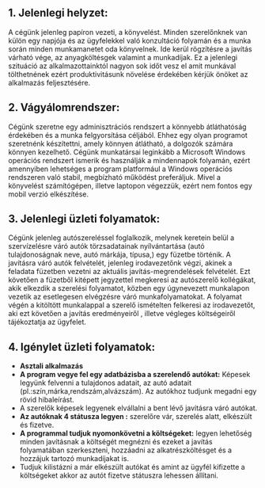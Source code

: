 ## 1. **Jelenlegi helyzet:**

A cégünk jelenleg papíron vezeti, a könyvelést. Minden szerelőnknek van külön egy napjója és az ügyfelekkel való konzultáció folyamán és a munka során minden munkamanetet oda könyvelnek. Ide kerül rögzítésre a javítás várható vége, az anyagköltésgek valamint a munkadíjak. Ez a jelenlegi szituáció az alkalmazottainktól nagyon sok időt vesz el amit munkával tölthetnének ezért produktivitásunk növelése érdekében kérjük önöket az alkalmazás feljesztésére.

## 2. **Vágyálomrendszer:**

Cégünk szeretne egy adminisztrációs rendszert a könnyebb átláthatóság érdekében és a munka felgyorsítása céljából. Ehhez egy olyan programot szeretnénk készítettni, amely könnyen átlátható, a dolgozók számára könnyen kezelhető. Cégünk munkatársai leginkább a Microsoft Windows operációs rendszert ismerik és használják a mindennapok folyamán, ezért amennyiben lehetséges a program platformául a Windows operációs rendszeren való stabil, megbízható működést preferáljuk. Mivel a könyvelést számítógépen, illetve laptopon végezzük, ezért nem fontos egy mobil verzió elkészítése.

## 3. **Jelenlegi üzleti folyamatok:**

Cégünk jelenleg autószereléssel foglalkozik, melynek keretein belül a szervízelésre váró autók törzsadatainak nyílvántartása (autó tulajdonoságnak neve, autó márkája, típusa,) egy füzetbe történik.
A javításra váró autók felvételét, jelenleg irodavezetőnk végzi, akinek a feladata füzetben vezetni az aktuális javítás-megrendelések felvételét. Ezt követően a füzetből kitépett jegyzettel megkeresi az autószerelő kollégákat, akik elkezdik a szerelési folyamatot, közben egy úgynevezett munkalapon vezetik az esetlegesen elvégzésre váró munkafolyamatokat. A folyamat végén a kitöltött munkalappal a szerelő ismételten felkeresi az irodavezetőt, aki ezt követően a javítás eredményeiről , illetve végleges költségeiről tájékoztatja az ügyfelet.

## 4. **Igénylet üzleti folyamatok:**

- **Asztali alkalmazás**
- **A program vegye fel egy adatbázisba a szerelendő autókat:** Képesek legyünk felvenni a tulajdonos adatait, az autó adatait (pl.:szín,márka,rendszám,alvázszám). Az autókhoz tudjunk megadni egy rövid hibaleírást.
- A szerelők képesek legyenek elvállalni a bent lévő javításra váró autókat.
- **Az autóknak 4 státusza legyen :** szerelőre vár, szerelés alatt, elkészült és fizetve.
- **A programmal tudjuk nyomonkövetni a költségeket:** legyen lehetőség minden javításnak a költségét megnézni és ezeket a javítás folyamatában szerkeszteni, hozzáadni az alkatrészköltésget és a hozzájuk tartozó munkadíjakat is.
- Tudjuk kilistázni a már elkészült autókat és amint az ügyfél kifizette a költségeket akkor az autót fizetve státuszra lehessen állítani.
